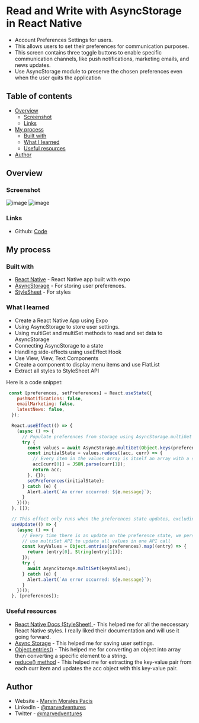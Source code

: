 # Read and Write with AsyncStorage in React Native

- Account Preferences Settings for users.  
- This allows users to set their preferences for communication purposes. 
- This screen contains three toggle buttons to enable specific communication channels, like push notifications, marketing emails, and news updates. 
- Use AsyncStorage module to preserve the chosen preferences even when the user quits the application

## Table of contents

- [Overview](#overview)
  - [Screenshot](#screenshot)
  - [Links](#links)
- [My process](#my-process)
  - [Built with](#built-with)
  - [What I learned](#what-i-learned)
  - [Useful resources](#useful-resources)
- [Author](#author)

## Overview

### Screenshot
![image](https://user-images.githubusercontent.com/108392678/215760264-7f9699de-fd9c-46cd-9ed1-ed7e9c65dcdf.png)
![image](https://user-images.githubusercontent.com/108392678/215760296-61548d5e-d6cd-4c44-bfdf-812e6ac97a26.png)


### Links

- Github: [Code](https://github.com/marvedventures/read-and-write-with-asyncstorage)

## My process

### Built with

- [React Native](https://reactnative.dev/docs/environment-setup) - React Native app built with expo
- [AsyncStorage](https://react-native-async-storage.github.io/async-storage/docs/api/) - For storing user preferences.
- [StyleSheet](https://reactnative.dev/docs/stylesheet) - For styles

### What I learned

- Create a React Native App using Expo
- Using AsyncStorage to store user settings.
- Using multiGet and multiSet methods to read and set data to AsyncStorage
- Connecting AsyncStorage to a state
- Handling side-effects using useEffect Hook
- Use View, View, Text Components
- Create a component to display menu items and use FlatList
- Extract all styles to StyleSheet API

Here is a code snippet:

```jsx
 const [preferences, setPreferences] = React.useState({
    pushNotifications: false,
    emailMarketing: false,
    latestNews: false,
  });

  React.useEffect(() => {
    (async () => {
      // Populate preferences from storage using AsyncStorage.multiGet
      try {
        const values = await AsyncStorage.multiGet(Object.keys(preferences));
        const initialState = values.reduce((acc, curr) => {
          // Every item in the values array is itself an array with a string key and a stringified value, i.e ['pushNotifications', 'false']
          acc[curr[0]] = JSON.parse(curr[1]);
          return acc;
        }, {});
        setPreferences(initialState);
      } catch (e) {
        Alert.alert(`An error occurred: ${e.message}`);
      }
    })();
  }, []);

  // This effect only runs when the preferences state updates, excluding initial mount
  useUpdate(() => {
    (async () => {
      // Every time there is an update on the preference state, we persist it on storage
      // use multiSet API to update all values in one API call
      const keyValues = Object.entries(preferences).map((entry) => {
        return [entry[0], String(entry[1])];
      });
      try {
        await AsyncStorage.multiSet(keyValues);
      } catch (e) {
        Alert.alert(`An error occurred: ${e.message}`);
      }
    })();
  }, [preferences]);
```

### Useful resources

- [React Native Docs (StyleSheet) ](https://reactnative.dev/docs/stylesheet) - This helped me for all the neccessary React Native styles. I really liked their documentation and will use it going forward.
- [Async Storage](https://react-native-async-storage.github.io/async-storage/docs/api/) - This helped me for saving user settings.
- [Object.entries()](https://developer.mozilla.org/en-US/docs/Web/JavaScript/Reference/Global_Objects/Object/entries) - This helped me for converting an object into array then converting a specific element to a string.
- [reduce() method](https://developer.mozilla.org/en-US/docs/Web/JavaScript/Reference/Global_Objects/Array/reduce) - This helped me for extracting the key-value pair from each curr item and updates the acc object with this key-value pair. 

## Author

- Website - [Marvin Morales Pacis](https://marvin-morales-pacis.vercel.app/)
- LinkedIn - [@marvedventures](https://www.linkedin.com/in/marvedventures/)
- Twitter - [@marvedventures](https://www.twitter.com/marvedventures)
